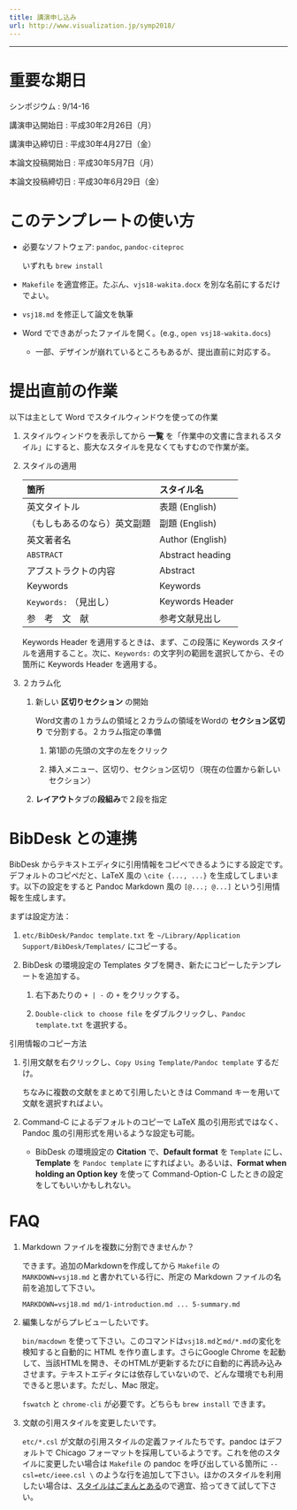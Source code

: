 ```yaml
---
title: 講演申し込み
url: http://www.visualization.jp/symp2018/
---
```


---

# 重要な期日

シンポジウム
: 9/14-16

講演申込開始日
: 平成30年2月26日（月）

講演申込締切日
: 平成30年4月27日（金）

本論文投稿開始日
: 平成30年5月7日（月）

本論文投稿締切日
: 平成30年6月29日（金）

# このテンプレートの使い方

- 必要なソフトウェア: `pandoc`, `pandoc-citeproc`

    いずれも `brew install`

- `Makefile` を適宜修正。たぶん、`vjs18-wakita.docx` を別な名前にするだけでよい。

- `vsj18.md` を修正して論文を執筆

- Word でできあがったファイルを開く。(e.g., `open vsj18-wakita.docs`)

    - 一部、デザインが崩れているところもあるが、提出直前に対応する。

# 提出直前の作業

以下は主として Word でスタイルウィンドウを使っての作業

1. スタイルウィンドウを表示してから **一覧** を「作業中の文書に含まれるスタイル」にすると、膨大なスタイルを見なくてもすむので作業が楽。

1. スタイルの適用

    | 箇所 | スタイル名 |
    | :--- | :--------- |
    | 英文タイトル | 表題 (English) |
    | （もしもあるのなら）英文副題 | 副題 (English) |
    | 英文著者名 | Author (English) |
    | `ABSTRACT` | Abstract heading |
    | アブストラクトの内容 | Abstract |
    | Keywords | Keywords |
    | `Keywords:` （見出し） | Keywords Header |
    | 参　考　文　献 | 参考文献見出し |

    Keywords Header を適用するときは、まず、この段落に Keywords スタイルを適用すること。次に、`Keywords:` の文字列の範囲を選択してから、その箇所に Keywords Header を適用する。

1. ２カラム化

    1. 新しい **区切りセクション** の開始
    
        Word文書の１カラムの領域と２カラムの領域をWordの **セクション区切り** で分割する。２カラム指定の準備
    
        1. 第1節の先頭の文字の左をクリック

        1. 挿入メニュー、区切り、セクション区切り（現在の位置から新しいセクション）

    1. **レイアウト**タブの**段組み**で２段を指定

# BibDesk との連携

BibDesk からテキストエディタに引用情報をコピペできるようにする設定です。デフォルトのコピペだと、LaTeX 風の `\cite {..., ...}` を生成してしまいます。以下の設定をすると Pandoc Markdown 風の `[@...; @...]` という引用情報を生成します。

まずは設定方法：

1. `etc/BibDesk/Pandoc template.txt` を `~/Library/Application Support/BibDesk/Templates/` にコピーする。

1. BibDesk の環境設定の Templates タブを開き、新たにコピーしたテンプレートを追加する。

    1. 右下あたりの `+ | -` の `+` をクリックする。

    1. `Double-click to choose file` をダブルクリックし、`Pandoc template.txt` を選択する。

引用情報のコピー方法

1. 引用文献を右クリックし、`Copy Using Template/Pandoc template` するだけ。

    ちなみに複数の文献をまとめて引用したいときは Command キーを用いて文献を選択すればよい。

1. Command-C によるデフォルトのコピーで LaTeX 風の引用形式ではなく、Pandoc 風の引用形式を用いるような設定も可能。

    - BibDesk の環境設定の **Citation** で、**Default format** を `Template` にし、**Template** を `Pandoc template` にすればよい。あるいは、**Format when holding an Option key** を使って Command-Option-C したときの設定をしてもいいかもしれない。

# FAQ

1. Markdown ファイルを複数に分割できませんか？

    できます。追加のMarkdownを作成してから `Makefile` の `MARKDOWN=vsj18.md` と書かれている行に、所定の Markdown ファイルの名前を追加して下さい。

    `MARKDOWN=vsj18.md md/1-introduction.md ... 5-summary.md`

2. 編集しながらプレビューしたいです。

    `bin/macdown` を使って下さい。このコマンドは`vsj18.md`と`md/*.md`の変化を検知すると自動的に HTML を作り直します。さらにGoogle Chrome を起動して、当該HTMLを開き、そのHTMLが更新するたびに自動的に再読み込みさせます。テキストエディタには依存していないので、どんな環境でも利用できると思います。ただし、Mac 限定。

    `fswatch` と `chrome-cli` が必要です。どちらも `brew install` できます。

3. 文献の引用スタイルを変更したいです。

    `etc/*.csl` が文献の引用スタイルの定義ファイルたちです。pandoc はデフォルトで Chicago フォーマットを採用しているようです。これを他のスタイルに変更したい場合は `Makefile` の pandoc を呼び出している箇所に `--csl=etc/ieee.csl \` のような行を追加して下さい。ほかのスタイルを利用したい場合は、[スタイルはごまんとある](https://github.com/citation-style-language/styles)ので適宜、拾ってきて試して下さい。
